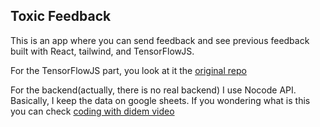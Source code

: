 ## Toxic Feedback

This is an app where you can send feedback and see previous feedback built with React, tailwind, and TensorFlowJS.

For the TensorFlowJS part, you look at it the [original repo](!https://github.com/tensorflow/tfjs-models/tree/master/toxicity)

For the backend(actually, there is no real backend) I use Nocode API. Basically, I keep the data on google sheets. If you wondering what is this you can check [coding with didem video](https://www.youtube.com/watch?v=W1h53Cuj8f0)


